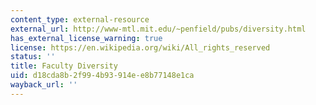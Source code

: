 ```yaml
---
content_type: external-resource
external_url: http://www-mtl.mit.edu/~penfield/pubs/diversity.html
has_external_license_warning: true
license: https://en.wikipedia.org/wiki/All_rights_reserved
status: ''
title: Faculty Diversity
uid: d18cda8b-2f99-4b93-914e-e8b77148e1ca
wayback_url: ''
---
```

